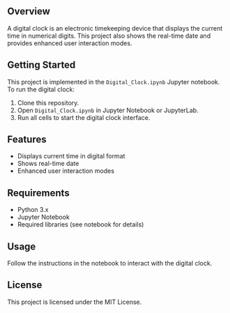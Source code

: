 ## Overview

A digital clock is an electronic timekeeping device that displays the current time in numerical digits. This project also shows the real-time date and provides enhanced user interaction modes.

## Getting Started

This project is implemented in the `Digital_Clock.ipynb` Jupyter notebook. To run the digital clock:

1. Clone this repository.
2. Open `Digital_Clock.ipynb` in Jupyter Notebook or JupyterLab.
3. Run all cells to start the digital clock interface.

## Features

- Displays current time in digital format
- Shows real-time date
- Enhanced user interaction modes

## Requirements

- Python 3.x
- Jupyter Notebook
- Required libraries (see notebook for details)

## Usage

Follow the instructions in the notebook to interact with the digital clock.

## License

This project is licensed under the MIT License.
